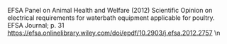 EFSA Panel on Animal Health and Welfare (2012) Scientific Opinion on electrical requirements for waterbath equipment applicable for poultry. EFSA Journal; p. 31 https://efsa.onlinelibrary.wiley.com/doi/epdf/10.2903/j.efsa.2012.2757 \n

